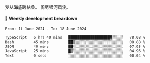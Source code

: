 梦从海底跨枯桑。
阅尽银河风浪。


#### 📝 Weekly development breakdown

<!--START_SECTION:waka-->

```txt
From: 11 June 2024 - To: 18 June 2024

TypeScript   6 hrs 40 mins   ███████████████████▓░░░░░   78.08 %
Bash         45 mins         ██▒░░░░░░░░░░░░░░░░░░░░░░   08.88 %
JSON         40 mins         ██░░░░░░░░░░░░░░░░░░░░░░░   07.95 %
JavaScript   25 mins         █▒░░░░░░░░░░░░░░░░░░░░░░░   04.96 %
Text         0 secs          ░░░░░░░░░░░░░░░░░░░░░░░░░   00.04 %
```

<!--END_SECTION:waka-->



